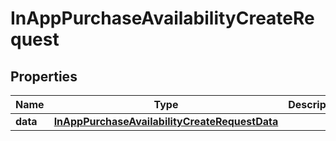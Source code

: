 

# InAppPurchaseAvailabilityCreateRequest


## Properties

| Name | Type | Description | Notes |
|------------ | ------------- | ------------- | -------------|
|**data** | [**InAppPurchaseAvailabilityCreateRequestData**](InAppPurchaseAvailabilityCreateRequestData.md) |  |  |



